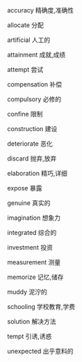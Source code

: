 accuracy      精确度,准确性

allocate      分配

artificial    人工的

attainment    成就,成绩

attempt       尝试

compensation  补偿

compulsory    必修的

confine       限制

construction  建设

deteriorate   恶化

discard       抛弃,放弃

elaboration   精巧,详细

expose        暴露

genuine       真实的

imagination   想象力

integrated    综合的

investment    投资

measurement   测量

memorize      记忆,储存

muddy         泥泞的

schooling     学校教育,学费

solution      解决方法

tempt         引诱,诱惑

unexpected    出乎意料的

